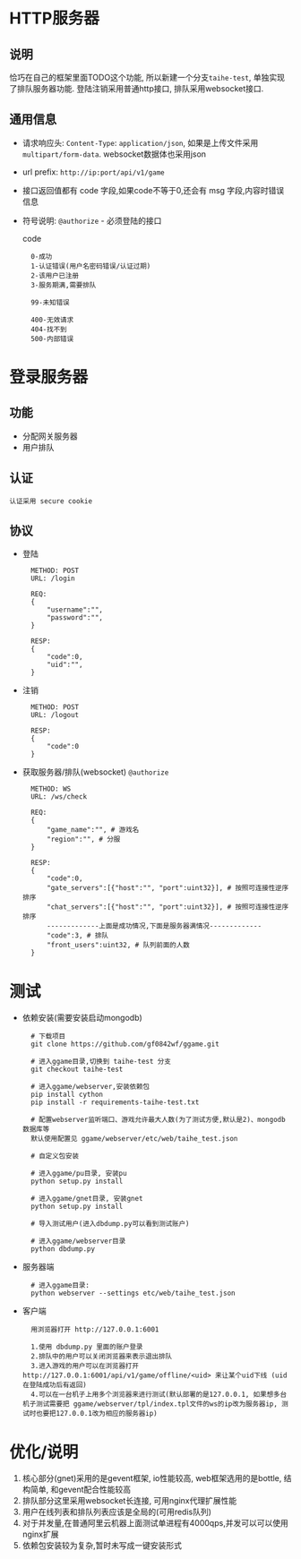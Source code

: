 # HTTP服务器

说明
--
恰巧在自己的框架里面TODO这个功能, 所以新建一个分支`taihe-test`, 单独实现了排队服务器功能. 登陆注销采用普通http接口, 排队采用websocket接口.


通用信息
--
- 请求响应头: `Content-Type`: `application/json`, 如果是上传文件采用 `multipart/form-data`. websocket数据体也采用json
- url prefix: `http://ip:port/api/v1/game`
- 接口返回值都有 code 字段,如果code不等于0,还会有 msg 字段,内容时错误信息
- 符号说明: `@authorize` - 必须登陆的接口

	code

		0-成功
		1-认证错误(用户名密码错误/认证过期)
		2-该用户已注册
        3-服务期满,需要排队
		
		99-未知错误
		
		400-无效请求
		404-找不到
		500-内部错误

登录服务器
==

功能
--
- 分配网关服务器
- 用户排队

认证
--

	认证采用 secure cookie

协议
--

- 登陆  

		METHOD: POST
		URL: /login

		REQ:
		{
			"username":"",
			"password":"",
		}
		
		RESP:
		{
			"code":0,
			"uid":"",
		}

- 注销  

		METHOD: POST
		URL: /logout

		RESP:
		{
			"code":0
		}

- 获取服务器/排队(websocket) `@authorize`

		METHOD: WS
		URL: /ws/check
	
		REQ:
		{
			"game_name":"", # 游戏名
			"region":"", # 分服
		}
	
		RESP:
	    {
	        "code":0,
	        "gate_servers":[{"host":"", "port":uint32}], # 按照可连接性逆序排序
			"chat_servers":[{"host":"", "port":uint32}], # 按照可连接性逆序排序
			-------------上面是成功情况,下面是服务器满情况-------------
			"code":3, # 排队
            "front_users":uint32, # 队列前面的人数
	    }




测试
==

- 依赖安装(需要安装启动mongodb)
    
        # 下载项目
        git clone https://github.com/gf0842wf/ggame.git

        # 进入ggame目录,切换到 taihe-test 分支
        git checkout taihe-test
        
        # 进入ggame/webserver,安装依赖包
        pip install cython
        pip install -r requirements-taihe-test.txt

        # 配置webserver监听端口、游戏允许最大人数(为了测试方便,默认是2)、mongodb数据库等
        默认使用配置见 ggame/webserver/etc/web/taihe_test.json

        # 自定义包安装

        # 进入ggame/pu目录, 安装pu
        python setup.py install
        
        # 进入ggame/gnet目录, 安装gnet
        python setup.py install

        # 导入测试用户(进入dbdump.py可以看到测试账户)

        # 进入ggame/webserver目录
        python dbdump.py

    
- 服务器端

        # 进入ggame目录:
        python webserver --settings etc/web/taihe_test.json


- 客户端
        
    
        用浏览器打开 http://127.0.0.1:6001

        1.使用 dbdump.py 里面的账户登录
        2.排队中的用户可以关闭浏览器来表示退出排队
        3.进入游戏的用户可以在浏览器打开 http://127.0.0.1:6001/api/v1/game/offline/<uid> 来让某个uid下线 (uid在登陆成功后有返回)
        4.可以在一台机子上用多个浏览器来进行测试(默认部署的是127.0.0.1, 如果想多台机子测试需要把 ggame/webserver/tpl/index.tpl文件的ws的ip改为服务器ip, 测试时也要把127.0.0.1改为相应的服务器ip)

        
优化/说明
==

1. 核心部分(gnet)采用的是gevent框架, io性能较高, web框架选用的是bottle, 结构简单, 和gevent配合性能较高
2. 排队部分这里采用websocket长连接, 可用nginx代理扩展性能
3. 用户在线列表和排队列表应该是全局的(可用redis队列)
4. 对于并发量,在普通阿里云机器上面测试单进程有4000qps,并发可以可以使用nginx扩展
5. 依赖包安装较为复杂,暂时未写成一键安装形式
